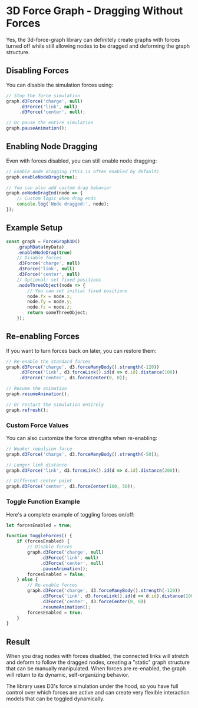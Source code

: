 # 3D Force Graph - Dragging Without Forces

Yes, the 3d-force-graph library can definitely create graphs with forces turned off while still allowing nodes to be dragged and deforming the graph structure.

## Disabling Forces

You can disable the simulation forces using:

```javascript
// Stop the force simulation
graph.d3Force('charge', null)
     .d3Force('link', null)
     .d3Force('center', null);

// Or pause the entire simulation
graph.pauseAnimation();
```

## Enabling Node Dragging

Even with forces disabled, you can still enable node dragging:

```javascript
// Enable node dragging (this is often enabled by default)
graph.enableNodeDrag(true);

// You can also add custom drag behavior
graph.onNodeDragEnd(node => {
    // Custom logic when drag ends
    console.log('Node dragged:', node);
});
```

## Example Setup

```javascript
const graph = ForceGraph3D()
    .graphData(myData)
    .enableNodeDrag(true)
    // Disable forces
    .d3Force('charge', null)
    .d3Force('link', null) 
    .d3Force('center', null)
    // Optional: set fixed positions
    .nodeThreeObject(node => {
        // You can set initial fixed positions
        node.fx = node.x;
        node.fy = node.y;
        node.fz = node.z;
        return someThreeObject;
    });
```

## Re-enabling Forces

If you want to turn forces back on later, you can restore them:

```javascript
// Re-enable the standard forces
graph.d3Force('charge', d3.forceManyBody().strength(-120))
     .d3Force('link', d3.forceLink().id(d => d.id).distance(100))
     .d3Force('center', d3.forceCenter(0, 0));

// Resume the animation
graph.resumeAnimation();

// Or restart the simulation entirely
graph.refresh();
```

### Custom Force Values

You can also customize the force strengths when re-enabling:

```javascript
// Weaker repulsion force
graph.d3Force('charge', d3.forceManyBody().strength(-50));

// Longer link distance
graph.d3Force('link', d3.forceLink().id(d => d.id).distance(200));

// Different center point
graph.d3Force('center', d3.forceCenter(100, 50));
```

### Toggle Function Example

Here's a complete example of toggling forces on/off:

```javascript
let forcesEnabled = true;

function toggleForces() {
    if (forcesEnabled) {
        // Disable forces
        graph.d3Force('charge', null)
             .d3Force('link', null)
             .d3Force('center', null)
             .pauseAnimation();
        forcesEnabled = false;
    } else {
        // Re-enable forces
        graph.d3Force('charge', d3.forceManyBody().strength(-120))
             .d3Force('link', d3.forceLink().id(d => d.id).distance(100))
             .d3Force('center', d3.forceCenter(0, 0))
             .resumeAnimation();
        forcesEnabled = true;
    }
}
```

## Result

When you drag nodes with forces disabled, the connected links will stretch and deform to follow the dragged nodes, creating a "static" graph structure that can be manually manipulated. When forces are re-enabled, the graph will return to its dynamic, self-organizing behavior.

The library uses D3's force simulation under the hood, so you have full control over which forces are active and can create very flexible interaction models that can be toggled dynamically.